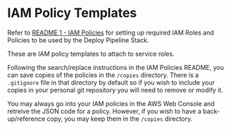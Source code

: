 # IAM Policy Templates

Refer to [README 1 - IAM Policies](../README-1-IAM-Policies.md) for setting up required IAM Roles and Policies to be used by the Deploy Pipeline Stack.

These are IAM policy templates to attach to service roles.

Following the search/replace instructions in the IAM Policies README, you can save copies of the policies in the `/copies` directory. There is a `.gitignore` file in that directory by default so if you wish to include your copies in your personal git repository you will need to remove or modify it.

You may always go into your IAM policies in the AWS Web Console and retreive the JSON code for a policy. However, if you wish to have a back-up/reference copy, you may keep them in the `/copies` directory.
